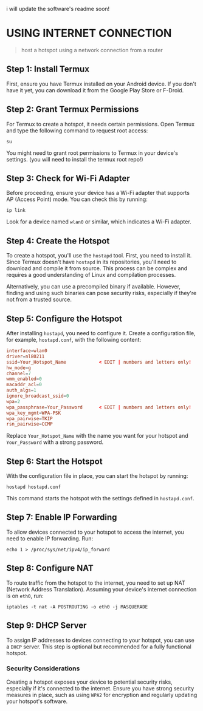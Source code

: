 i will update the software's readme soon!

# USING INTERNET CONNECTION
> host a hotspot using a network connection from a router

## Step 1: Install Termux
First, ensure you have Termux installed on your Android device. If you don't have it yet, you can download it from the Google Play Store or F-Droid.

## Step 2: Grant Termux Permissions
For Termux to create a hotspot, it needs certain permissions. Open Termux and type the following command to request root access:
```
su
``` 
You might need to grant root permissions to Termux in your device's settings. (you will need to install the termux root repo!)

## Step 3: Check for Wi-Fi Adapter
Before proceeding, ensure your device has a Wi-Fi adapter that supports AP (Access Point) mode. You can check this by running:
```
ip link
``` 
Look for a device named `wlan0` or similar, which indicates a Wi-Fi adapter.

## Step 4: Create the Hotspot
To create a hotspot, you'll use the `hostapd` tool. First, you need to install it. Since Termux doesn't have `hostapd` in its repositories, you'll need to download and compile it from source. This process can be complex and requires a good understanding of Linux and compilation processes.

Alternatively, you can use a precompiled binary if available. However, finding and using such binaries can pose security risks, especially if they're not from a trusted source.

## Step 5: Configure the Hotspot
After installing `hostapd`, you need to configure it. Create a configuration file, for example, `hostapd.conf`, with the following content:

```conf
interface=wlan0
driver=nl80211
ssid=Your_Hotspot_Name            < EDIT | numbers and letters only!
hw_mode=g
channel=7
wmm_enabled=0
macaddr_acl=0
auth_algs=1
ignore_broadcast_ssid=0
wpa=2
wpa_passphrase=Your_Password      < EDIT | numbers and letters only!
wpa_key_mgmt=WPA-PSK
wpa_pairwise=TKIP
rsn_pairwise=CCMP
```

Replace `Your_Hotspot_Name` with the name you want for your hotspot and `Your_Password` with a strong password.

## Step 6: Start the Hotspot
With the configuration file in place, you can start the hotspot by running:
```
hostapd hostapd.conf
```
This command starts the hotspot with the settings defined in `hostapd.conf`.


## Step 7: Enable IP Forwarding
To allow devices connected to your hotspot to access the internet, you need to enable IP forwarding. Run:
```
echo 1 > /proc/sys/net/ipv4/ip_forward
```

## Step 8: Configure NAT
To route traffic from the hotspot to the internet, you need to set up NAT (Network Address Translation). Assuming your device's internet connection is on `eth0`, run:
```
iptables -t nat -A POSTROUTING -o eth0 -j MASQUERADE
```

## Step 9: DHCP Server
To assign IP addresses to devices connecting to your hotspot, you can use a `DHCP` server. This step is optional but recommended for a fully functional hotspot.

### Security Considerations
Creating a hotspot exposes your device to potential security risks, especially if it's connected to the internet. Ensure you have strong security measures in place, such as using `WPA2` for encryption and regularly updating your hotspot's software.






